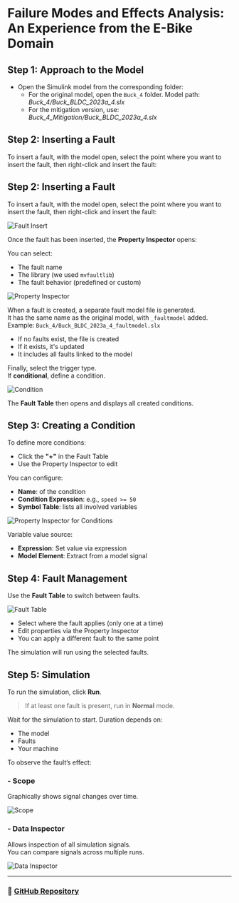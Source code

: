 # Failure Modes and Effects Analysis: An Experience from the E-Bike Domain

## Step 1: Approach to the Model

- Open the Simulink model from the corresponding folder:
  - For the original model, open the `Buck_4` folder. Model path: *Buck_4/Buck_BLDC_2023a_4.slx*
  - For the mitigation version, use: *Buck_4_Mitigation/Buck_BLDC_2023a_4.slx*

## Step 2: Inserting a Fault

To insert a fault, with the model open, select the point where you want to insert the fault, then right-click and insert the fault:

## Step 2: Inserting a Fault

To insert a fault, with the model open, select the point where you want to insert the fault, then right-click and insert the fault:

![Fault Insert](figures/Fault_Insert.png)

Once the fault has been inserted, the **Property Inspector** opens:

You can select:
- The fault name
- The library (we used `mvfaultlib`)
- The fault behavior (predefined or custom)

![Property Inspector](figures/Prop_insp.png)

When a fault is created, a separate fault model file is generated.  
It has the same name as the original model, with `_faultmodel` added.  
Example: `Buck_4/Buck_BLDC_2023a_4_faultmodel.slx`

- If no faults exist, the file is created
- If it exists, it's updated
- It includes all faults linked to the model

Finally, select the trigger type.  
If **conditional**, define a condition.

![Condition](figures/Conditional.png)

The **Fault Table** then opens and displays all created conditions.

## Step 3: Creating a Condition

To define more conditions:
- Click the **"+"** in the Fault Table
- Use the Property Inspector to edit

You can configure:

- **Name**: of the condition
- **Condition Expression**: e.g., `speed >= 50`
- **Symbol Table**: lists all involved variables

![Property Inspector for Conditions](figures/propInsp_conditional.png)

Variable value source:
- **Expression**: Set value via expression
- **Model Element**: Extract from a model signal

## Step 4: Fault Management

Use the **Fault Table** to switch between faults.

![Fault Table](figures/Fault_Table.png)

- Select where the fault applies (only one at a time)
- Edit properties via the Property Inspector
- You can apply a different fault to the same point

The simulation will run using the selected faults.

## Step 5: Simulation

To run the simulation, click **Run**.  
> If at least one fault is present, run in **Normal** mode.

Wait for the simulation to start. Duration depends on:
- The model
- Faults
- Your machine

To observe the fault’s effect:

### - Scope

Graphically shows signal changes over time.

![Scope](figures/scope.png)

### - Data Inspector

Allows inspection of all simulation signals.  
You can compare signals across multiple runs.

![Data Inspector](figures/Data_Inspector.png)

---

### 🔗 [GitHub Repository](https://github.com/foselab/SimulationDrivenFMEA_Bikes)

